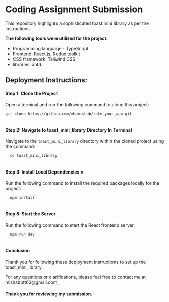 # **Coding Assignment Submission**

This repository highlights a sophisticated toast mini library as per the instructions.

**The following tools were utilized for the project:**

- Programming language - TypeScript
- Frontend: React.js, Redux toolkit
- CSS framework: Tailwind CSS
- libraries:   antd.


## Deployment Instructions:

#### Step 1: Clone the Project

Open a terminal and run the following command to clone this project:
```bash
git clone https://github.com/mhdmishab/rate_your_app.git
 
```
#### Step 2: Navigate to toast_mini_library Directory In Terminal


Navigate to the `toast_mini_library` directory within the cloned project using the command:
```bash
  cd toast_mini_library
 
```
#### Step 3: Install Local Dependencies =

Run the following command to install the required packages locally for the project:

```bash
  npm install
 
```

#### Step 8: Start the Server

Run the following command to start the React frontend server.

```bash
  npm run dev
 
```

#### Conclusion

Thank you for following these deployment instructions to set up the toast_mini_library. 

For any questions or clarifications, please feel free to contact me at mishabbtt63@gmail.com_

#### Thank you for reviewing my submission.